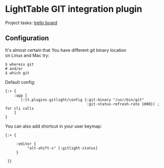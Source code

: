 LightTable GIT integration plugin
=================================
Project tasks: [trello board](https://trello.com/b/kg27zMc3/lighttable-gitlight)


Configuration
-------------
It's almost certain that You have different git binary location <br>
on Linux and Mac try:

    $ whereis git
    # and/or
    $ which git

Default config:

    {:+ {
        :app [
           (:lt.plugins.gitlight/config {:git-binary "/usr/bin/git"
                                         :git-status-refresh-rate 1000}) ; for cli calls
        ]
    }

You can also add shortcut in your user keymap:

    {:+ {

         :editor {
              "alt-shift-s" [:gitlight-status]
         }

     }}
